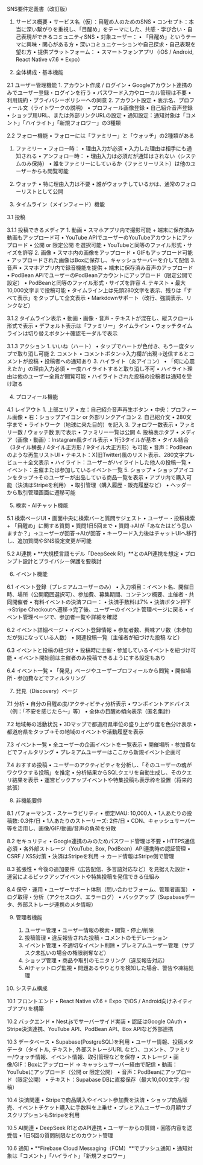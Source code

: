 SNS要件定義書（改訂版）

1. サービス概要
	•	サービス名（仮）：目醒め人のためのSNS
	•	コンセプト：本当に深い繋がりを重視し、「目醒め」をテーマにした、共感・学び合い・自己表現ができるコミュニティSNS
	•	対象ユーザー：
	•	「目醒め」というテーマに興味・関心がある方
	•	深いコミュニケーションや自己探求・自己表現を望む方
	•	提供プラットフォーム：
	•	スマートフォンアプリ（iOS / Android, React Native v7.6 + Expo）

2. 全体構成・基本機能

2.1 ユーザー管理機能
	1.	アカウント作成 / ログイン
	•	Googleアカウント連携のみでユーザー登録・ログインを行う
	•	パスワード入力やローカル管理は不要
	•	利用規約・プライバシーポリシーへの同意
	2.	アカウント設定
	•	表示名、プロフィール文（ライトワークの説明）
	•	プロフィール画像登録
	•	自己紹介音声登録
	•	ショップ用URL、または外部リンクURLの設定
	•	通知設定：通知対象は「コメント」「ハイライト」「新規フォロワー」の3種類

2.2 フォロー機能
	•	フォローには「ファミリー」と「ウォッチ」の2種類がある

1. ファミリー
	•	フォロー時：
	•	理由入力が必須
	•	入力した理由は相手にも通知される
	•	アンフォロー時：
	•	理由入力は必須だが通知はされない（システムのみ保持）
	•	誰をファミリーにしているか（ファミリーリスト）は他のユーザーからも閲覧可能

2. ウォッチ
	•	特に理由入力は不要
	•	誰がウォッチしているかは、通常のフォローリストとして公開

3. タイムライン（メインフィード）機能

3.1 投稿

3.1.1 投稿できるメディア
	1.	動画
	•	スマホアプリ内で撮影可能 + 端末に保存済み動画もアップロード可
	•	YouTube APIでユーザーのYouTubeアカウントにアップロード
	•	公開 or 限定公開 を選択可能
	•	YouTubeと同等のファイル形式・サイズを許容
	2.	画像
	•	スマホ内の画像をアップロード
	•	GIFもアップロード可能
	•	アップロードされた画像はBoxに保存し、キャッシュサーバーを介して配信
	3.	音声
	•	スマホアプリ内で録音機能を提供 + 端末に保存済み音声のアップロード
	•	PodBean APIでユーザーのPodBeanアカウントにアップロード（限定公開で設定）
	•	PodBeanと同等のファイル形式・サイズを許容
	4.	テキスト
	•	最大10,000文字まで投稿可能
	•	タイムライン上は先頭280文字を表示、残りは「すべて表示」をタップして全文表示
	•	Markdownサポート（改行、強調表示、リンクなど）

3.1.2 タイムライン表示
	•	動画・画像・音声・テキストが混在し、縦スクロール形式で表示
	•	デフォルト表示は「ファミリー」タイムライン
	•	ウォッチタイムラインは切り替えボタン＋確認モーダルで表示

3.1.3 アクション
	1.	いいね（ハート）
	•	タップでハートが色付き、もう一度タップで取り消し可能
	2.	コメント
	•	コメントボタン→入力欄が出現→送信するとコメントが投稿
	•	投稿者への通知あり
	3.	ハイライト（炎アイコン）
	•	「何に心震えたか」の理由入力必須
	•	一度ハイライトすると取り消し不可
	•	ハイライト理由は他のユーザー全員が閲覧可能
	•	ハイライトされた投稿の投稿者は通知を受け取る

4. プロフィール機能

4.1 レイアウト
	1.	上部エリア
	•	左：自己紹介音声再生ボタン
	•	中央：プロフィール画像
	•	右：ショップアイコン or 外部リンクアイコン
	2.	自己紹介文
	•	280文字まで
	•	ライトワーク（地球に来た目的）を記入
	3.	フォロワー数表示
	•	ファミリー数 / ウォッチ数 別で表示
	•	ファミリー一覧は公開
	4.	投稿表示タブ
	•	メディア（画像・動画）：Instagram風タイル表示
	•	1行3タイルが基本
	•	タイル結合（3タイル横長 / 4タイル正方形 / 9タイル大正方形）も可能
	•	音声：PodBeanのような再生リストUI
	•	テキスト：X(旧Twitter)風のリスト表示、280文字プレビュー＋全文表示
	•	ハイライト：ユーザーがハイライトした他人の投稿一覧
	•	イベント：主催または参加しているイベント一覧
	5.	ショップ
	•	ショップアイコンをタップ→そのユーザーが出品している商品一覧を表示
	•	アプリ内で購入可能（決済はStripeを利用）
	•	取引管理（購入履歴・販売履歴など）
	•	ヘッダーから取引管理画面に遷移可能

5. 検索・AIチャット機能

5.1 検索ページUI
	•	画面中央に検索バーと質問サジェスト
	•	ユーザー・投稿検索 + 「目醒め」に関する質問
	•	質問1日5回まで
	•	質問→AIが「あなたはどう思いますか？」→ユーザーが回答→AIが回答
	•	キーワード入力後はチャットUIへ移行し、追加質問やSNS設定変更が可能

5.2 AI連携
	•	**大規模言語モデル「DeepSeek R1」**とのAPI連携を想定
	•	プロンプト設計とプライバシー保護を要検討

6. イベント機能

6.1 イベント登録（プレミアムユーザーのみ）
	•	入力項目：イベント名、開催日時、場所（公開範囲選択可）、参加費、募集期間、コンテンツ概要、主催者・共同開催者
	•	有料イベントの決済フロー：
	•	決済手数料は7%
	•	決済ボタン押下→Stripe Checkoutへ遷移→完了後、ユーザーのイベント管理ページに戻る
	•	イベント管理ページで、参加者一覧や詳細を確認

6.2 イベント詳細ページ
	•	イベント登録情報 + 参加者数、興味アリ数（未参加だが気になっている人数）
	•	関連投稿一覧（主催者が紐づけた投稿 など）

6.3 イベントと投稿の紐づけ
	•	投稿時に主催・参加しているイベントを紐づけ可能
	•	イベント開始前は主催者のみ投稿できるようにする設定もあり

6.4 イベント一覧
	•	「発見」ページやユーザープロフィールから閲覧
	•	開催場所・参加費などでフィルタリング

7. 発見（Discovery）ページ

7.1 分析
	•	自分の目醒め度/アクティビティ分析表示
	•	ワンポイントアドバイス（例：「不安を感じたら〜」等）
	•	全体の目醒め傾向表示（匿名集計）

7.2 地域毎の活動状況
	•	3Dマップで都道府県単位の盛り上がり度を色分け表示
	•	都道府県をタップ→その地域のイベントや活動履歴を表示

7.3 イベント一覧
	•	全ユーザーの企画イベントを一覧表示
	•	開催場所・参加費などでフィルタリング
	•	プレミアムユーザーはここから新規イベント企画可

7.4 おすすめ投稿
	•	ユーザーのアクティビティを分析し、「そのユーザーの魂がワクワクする投稿」を推定
	•	分析結果からSQLクエリを自動生成し、そのクエリ結果を表示
	•	運営ピックアップイベントや特集投稿も表示枠を設置（将来的拡張）

8. 非機能要件

8.1 パフォーマンス・スケーラビリティ
	•	想定MAU: 10,000人
	•	1人あたりの投稿数: 0.3件/日
	•	1人あたりのストーリーズ: 2件/日
	•	CDN、キャッシュサーバー等を活用し、画像/GIF/動画/音声の負荷を分散

8.2 セキュリティ
	•	Google連携のみのためパスワード管理は不要
	•	HTTPS通信必須
	•	各外部ストレージ（YouTube, Box, PodBean）API連携時の認証管理
	•	CSRF / XSS対策
	•	決済はStripeを利用 → カード情報はStripe側で管理

8.3 拡張性
	•	今後の追加要件（広告配信、多言語対応など）を見据えた設計
	•	運営によるピックアップイベントや特集投稿を発信できる仕組み

8.4 保守・運用
	•	ユーザーサポート体制（問い合わせフォーム、管理者画面）
	•	ログ取得・分析（アクセスログ、エラーログ）
	•	バックアップ（Supabaseデータ、外部ストレージ連携のメタ情報）

9. 管理者機能
	1.	ユーザー管理
	•	ユーザー情報の検索・閲覧・停止/削除
	2.	投稿管理
	•	違反報告された投稿・コメントのモデレーション
	3.	イベント管理
	•	不適切なイベント削除
	•	プレミアムユーザー管理（サブスク未払いの場合の権限剥奪など）
	4.	ショップ管理
	•	商品や取引のモニタリング（違反報告対応）
	5.	AIチャットログ監視
	•	問題あるやりとりを検知した場合、警告や凍結処理

10. システム構成

10.1 フロントエンド
	•	React Native v7.6 + Expo でiOS / Android向けネイティブアプリを構築

10.2 バックエンド
	•	Nest.jsでサーバーサイド実装
	•	認証はGoogle OAuth
	•	Stripe決済連携、YouTube API、PodBean API、Box APIなど外部連携

10.3 データベース
	•	Supabase(PostgreSQL)を利用
	•	ユーザー情報、投稿メタデータ（タイトル, テキスト, 外部ストレージURL など）、コメント、ファミリー/ウォッチ情報、イベント情報、取引管理などを保存
	•	ストレージ
	•	画像/GIF：Boxにアップロード → キャッシュサーバー経由で配信
	•	動画：YouTubeにアップロード（公開 or 限定公開）
	•	音声：PodBeanにアップロード（限定公開）
	•	テキスト：Supabase DBに直接保存（最大10,000文字／投稿）

10.4 決済関連
	•	Stripeで商品購入やイベント参加費を決済
	•	ショップ商品販売、イベントチケット購入に手数料を上乗せ
	•	プレミアムユーザーの月額サブスクリプションもStripeを利用

10.5 AI関連
	•	DeepSeek R1とのAPI連携
	•	ユーザーからの質問・回答内容を送受信
	•	1日5回の質問制限などのカウント管理

10.6 通知
	•	**Firebase Cloud Messaging（FCM）**でプッシュ通知
	•	通知対象は「コメント」「ハイライト」「新規フォロワー」